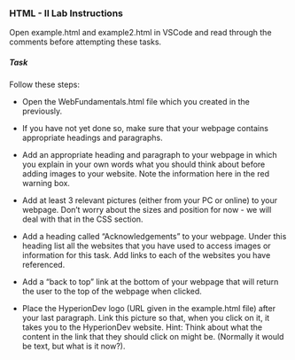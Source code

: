 ### HTML - II Lab Instructions
Open example.html and example2.html in VSCode and read through the comments before attempting these tasks.
##### Task
Follow these steps:
- Open the WebFundamentals.html file which you created in the previously. 
- If you have not yet done so, make sure that your webpage contains appropriate headings and paragraphs.
- Add an appropriate heading and paragraph to your webpage in which you explain in your own words what you should think about before adding images to your website. Note the information here in the red warning box.
- Add at least 3 relevant pictures (either from your PC or online) to your webpage. Don’t worry about the sizes and position for now - we will deal with that in the CSS section.

- Add a heading called “Acknowledgements” to your webpage. Under this heading list all the websites that you have used to access images or information for this task. Add links to each of the websites you have referenced.
- Add a “back to top” link at the bottom of your webpage that will return the user to the top of the webpage when clicked.
- Place the HyperionDev logo (URL given in the example.html file) after your last paragraph. Link this picture so that, when you click on it, it takes you to the HyperionDev website. Hint: Think about what the content in the link that they should click on might be. (Normally it would be text, but what is it now?).
